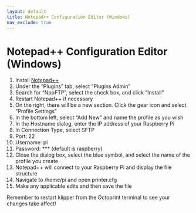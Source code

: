 ```yaml
---
layout: default
title: Notepad++ Configuration Editor (Windows)
nav_exclude: true
---
```


# Notepad++ Configuration Editor (Windows)

1.  Install [Notepad++](https://notepad-plus-plus.org)
2.  Under the “Plugins” tab, select “Plugins Admin”
3.  Search for “NppFTP”, select the check box, and click “Install” 
4.  Restart Notepad++ if necessary
5.  On the right, there will be a new section. Click the gear icon and select “Profile Settings” 
6.  In the bottom left, select “Add New” and name the profile as you wish
7.  In the Hostname dialog, enter the IP address of your Raspberry Pi
8.  In Connection Type, select SFTP
9.  Port: 22 
10.  Username: pi
11.  Password: *** (default is raspberry)
12.  Close the dialog box, select the blue symbol, and select the name of the profile you create
13.  Notepad++ will connect to your Raspberry Pi and display the file structure
14.  Navigate to /home/pi and open printer.cfg
15.  Make any applicable edits and then save the file

Remember to restart klipper from the Octoprint terminal to see your changes take affect!
